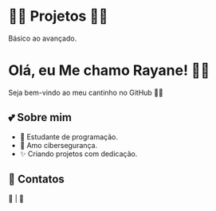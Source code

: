 # 🌸✨ Projetos 🌸✨
Básico ao avançado.

# Olá, eu Me chamo Rayane! 🌸✨
Seja bem-vindo ao meu cantinho no GitHub 💖🐰  

## 💕 Sobre mim
- 🎀 Estudante de programação.
- 🌸 Amo cibersegurança.
- ✨ Criando projetos com dedicação.

## 🌸 Contatos
📧 | 💖 
